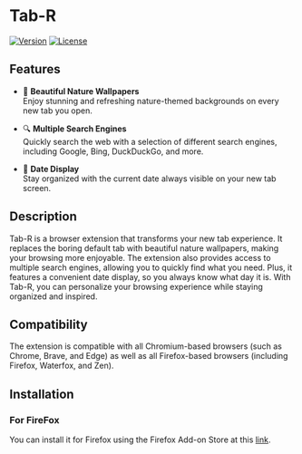 # Tab-R

[![Version](https://img.shields.io/badge/version-1.3-blue.svg)](https://github.com/adam4056/Tab-R/releases)  [![License](https://img.shields.io/badge/license-MIT-green.svg)](./LICENSE)

## Features

- 🌄 **Beautiful Nature Wallpapers**  
  Enjoy stunning and refreshing nature-themed backgrounds on every new tab you open.

- 🔍 **Multiple Search Engines**  
  Quickly search the web with a selection of different search engines, including Google, Bing, DuckDuckGo, and more.

- 📅 **Date Display**  
  Stay organized with the current date always visible on your new tab screen.

## Description

Tab-R is a browser extension that transforms your new tab experience. It replaces the boring default tab with beautiful nature wallpapers, making your browsing more enjoyable. The extension also provides access to multiple search engines, allowing you to quickly find what you need. Plus, it features a convenient date display, so you always know what day it is. With Tab-R, you can personalize your browsing experience while staying organized and inspired.

## Compatibility

The extension is compatible with all Chromium-based browsers (such as Chrome, Brave, and Edge) as well as all Firefox-based browsers (including Firefox, Waterfox, and Zen).

## Installation

### For FireFox
You can install it for Firefox using the Firefox Add-on Store at this [link](https://addons.mozilla.org/cs/firefox/addon/tab-r/).
